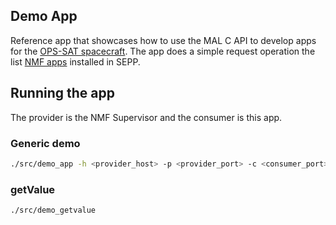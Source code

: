 ## Demo App
Reference app that showcases how to use the MAL C API to develop apps for the [OPS-SAT spacecraft](https://opssat1.esoc.esa.int/). The app does a simple request operation the list [NMF apps](https://nanosat-mo-framework.github.io/) installed in SEPP.

## Running the app
The provider is the NMF Supervisor and the consumer is this app.

### Generic demo
```bash
./src/demo_app -h <provider_host> -p <provider_port> -c <consumer_port>
```

### getValue
```bash
./src/demo_getvalue
```